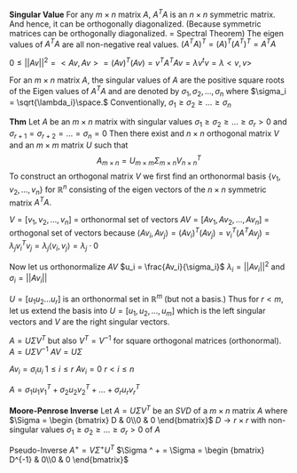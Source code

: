 **Singular Value**
For any $m\times n$ matrix $A,$   $A^T A$ is an $n\times n$  symmetric matrix.
And hence, it can be orthogonally diagonalized. (Because symmetric matrices can be orthogonally diagonalized. = Spectral Theorem)
The eigen values of $A^TA$ are all non-negative real values.
$(A^TA)^T = (A)^T{(A^T)}^T = A^TA$


$0\leq ||Av||^2 = <Av,Av> = {(Av)}^T(Av) = v^TA^TAv = \lambda v^tv = \lambda <v,v>$

For an $m\times n$ matrix $A,$ the singular values of $A$ are the positive square roots of the Eigen values of $A^TA$ and are denoted by $\sigma_1, \sigma_2, \ldots, \sigma_n$ where $\sigma_i = \sqrt{\lambda_i}\space.$ 
Conventionally, $\sigma_1\geq \sigma_2\geq \ldots\geq \sigma_n$

**Thm**
Let $A$ be an $m\times n$ matrix with singular values $\sigma_1\geq \sigma_2\geq \ldots\geq \sigma_r>0$ and $\sigma_{r+1}= \sigma_{r+2} = \ldots = \sigma_n = 0$
Then there exist and $n\times n$ orthogonal matrix $V$ and an $m\times m$ matrix $U$ such that $$A_{m\times n} = U_{m\times m}\Sigma_{m\times n} V^T_{n\times n}$$ To construct an orthogonal matrix $V$ we first find an orthonormal basis $\{v_1, v_2,\ldots, v_n\}$ for $\mathbb R^n$ consisting of the eigen vectors of the $n\times n$ symmetric matrix $A^TA.$

$V = [v_1, v_2, \ldots, v_n]$ = orthonormal set of vectors
$AV = [Av_1, Av_2, \ldots, Av_n]$ = orthogonal set of vectors
because
$\langle Av_i, Av_j\rangle = {(Av_i)}^T(Av_j) = v_i^T(A^TAv_j)=\lambda_jv_i^Tv_j = \lambda_j\langle v_i, v_j\rangle = \lambda_j\cdot0$

Now let us orthonormalize $AV$
$u_i = \frac{Av_i}{\sigma_i}$ 
$\lambda_i = ||Av_i||^2$
and
$\sigma_i = ||Av_i||$

$U = [u_1 u_2 \ldots u_r]$ is an orthonormal set in $\mathbb R^m$ (but not a basis.)
Thus for $r<m,$ let us extend the basis into $U = [u_1, u_2, \ldots, u_m ]$ which is the left singular vectors and $V$ are the right singular vectors.

$A = U\Sigma V^T$ but also $V^T = V^{-1}$ for square orthogonal matrices (orthonormal).
$A=U\Sigma V^{-1}$
$AV = U\Sigma$


$Av_i = \sigma_iu_i$          $1\leq i \leq r$
$Av_i = 0$          $r<i \leq n$


$A = \sigma_1 u_1 v_1^T + \sigma_2 u_2 v_2^T + \ldots + \sigma_r u_r v_r^T$ 

**Moore-Penrose Inverse**
Let $A=U\Sigma V^T$ be an $SVD$ of a $m\times n$  matrix $A$ where $\Sigma = \begin {bmatrix} D & 0\\0 & 0 \end{bmatrix}$ 
$D\rightarrow r\times r$ with non-singular values  $\sigma_1\geq \sigma_2\geq \ldots\geq \sigma_r > 0$ of $A$

Pseudo-Inverse
$A^+ = V\Sigma^+U^T$ 
$\Sigma ^ + = \Sigma = \begin {bmatrix} D^{-1} & 0\\0 & 0 \end{bmatrix}$  
